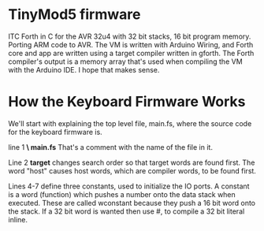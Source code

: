# TinyMod5 firmware
ITC Forth in C for the AVR 32u4 with 32 bit stacks, 16 bit program memory. Porting ARM code to AVR. The VM is written with Arduino Wiring, and Forth core and app are written using a target compiler written in gforth. The Forth compiler's output is a memory array that's used when compiling the VM with the Arduino IDE. I hope that makes sense.

# How the Keyboard Firmware Works
We'll start with explaining the top level file, main.fs, where the source code for the keyboard firmware is.

line 1 
**\ main.fs**
That's a comment with the name of the file in it.

Line 2
**target**
changes search order so that target words are found first. The word "host" causes host words, which are compiler words, to be found first.

Lines 4-7 define three constants, used to initialize the IO ports. A constant is a word (function) which pushes a number onto the data stack when executed. These are called wconstant because they push a 16 bit word onto the stack. If a 32 bit word is wanted then use #, to compile a 32 bit literal inline.

